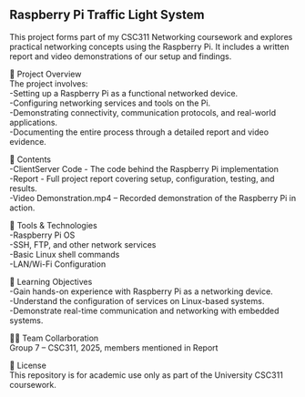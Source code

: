 ## Raspberry Pi Traffic Light System 

This project forms part of my CSC311 Networking coursework and explores practical networking concepts using the Raspberry Pi. It includes a written report and video demonstrations of our setup and findings.

📄 Project Overview <br>
The project involves:<br>
-Setting up a Raspberry Pi as a functional networked device.<br>
-Configuring networking services and tools on the Pi.<br>
-Demonstrating connectivity, communication protocols, and real-world applications.<br>
-Documenting the entire process through a detailed report and video evidence.<br>

📁 Contents<br>
-ClientServer Code - The code behind the Raspberry Pi implementation<br>
-Report - Full project report covering setup, configuration, testing, and results.<br>
-Video Demonstration.mp4 – Recorded demonstration of the Raspberry Pi in action.<br>

🧰 Tools & Technologies<br>
-Raspberry Pi OS<br>
-SSH, FTP, and other network services<br>
-Basic Linux shell commands<br>
-LAN/Wi-Fi Configuration<br>

🎯 Learning Objectives<br>
-Gain hands-on experience with Raspberry Pi as a networking device.<br>
-Understand the configuration of services on Linux-based systems.<br>
-Demonstrate real-time communication and networking with embedded systems.<br>

👨‍💻 Team Collarboration<br>
Group 7 – CSC311, 2025, members mentioned in Report<br>

📜 License<br>
This repository is for academic use only as part of the University CSC311 coursework.<br>
